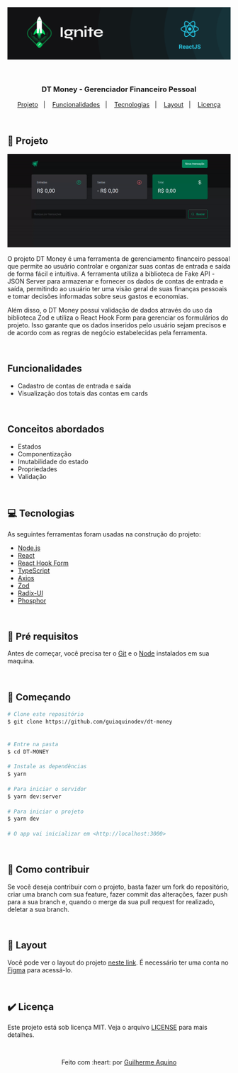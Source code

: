 <div align="center" id="top"> 
  <img src="./.github/ignite.png" alt="Feed" />

&#xa0;

</div>

<h3 align="center">
    DT Money - Gerenciador Financeiro Pessoal
</h3>

<p align="center">
  <a href="#-projeto">Projeto</a>&nbsp;&nbsp;&nbsp;|&nbsp;&nbsp;&nbsp;
  <a href="#-funcionalidades">Funcionalidades</a>&nbsp;&nbsp;&nbsp;|&nbsp;&nbsp;&nbsp;
  <a href="#-tecnologias">Tecnologias</a>&nbsp;&nbsp;&nbsp;|&nbsp;&nbsp;&nbsp;
  <a href="#-layout">Layout</a>&nbsp;&nbsp;&nbsp;|&nbsp;&nbsp;&nbsp;
  <a href="#-licença">Licença</a>
</p>


&#xa0;

## :rocket: Projeto

 <p align="center">
 <img src="./.github/dtmoney.gif" alt="Feed"/>
 </p>
 
 O projeto DT Money é uma ferramenta de gerenciamento financeiro pessoal que permite ao usuário controlar e organizar suas contas de entrada e saída de forma fácil e intuitiva. A ferramenta utiliza a biblioteca de Fake API -JSON Server para armazenar e fornecer os dados de contas de entrada e saída, permitindo ao usuário ter uma visão geral de suas finanças pessoais e tomar decisões informadas sobre seus gastos e economias.

Além disso, o DT Money possui validação de dados através do uso da biblioteca Zod e utiliza o React Hook Form para gerenciar os formulários do projeto. Isso garante que os dados inseridos pelo usuário sejam precisos e de acordo com as regras de negócio estabelecidas pela ferramenta. 

&#xa0;

## Funcionalidades
- Cadastro de contas de entrada e saída
- Visualização dos totais das contas em cards

&#xa0;

## Conceitos abordados
- Estados
- Componentização
- Imutabilidade do estado
- Propriedades
- Validação

&#xa0;

## 💻 Tecnologias

As seguintes ferramentas foram usadas na construção do projeto:

- [Node.js](https://nodejs.org/en/)
- [React](https://pt-br.reactjs.org/)
- [React Hook Form](https://react-hook-form.com/)
- [TypeScript](https://www.typescriptlang.org/)
- [Axios](https://axios-http.com/)
- [Zod](https://zod.dev/)
- [Radix-UI](https://www.radix-ui.com/)
- [Phosphor](https://phosphoricons.com/)

&#xa0;

## :memo: Pré requisitos

Antes de começar, você precisa ter o [Git](https://git-scm.com) e o [Node](https://nodejs.org/en/) instalados em sua maquina.

&#xa0;

## :wrench: Começando

```bash
# Clone este repositório
$ git clone https://github.com/guiaquinodev/dt-money


# Entre na pasta
$ cd DT-MONEY

# Instale as dependências
$ yarn

# Para iniciar o servidor 
$ yarn dev:server

# Para iniciar o projeto
$ yarn dev

# O app vai inicializar em <http://localhost:3000>
```

&#xa0;

## :thinking: Como contribuir

Se você deseja contribuir com o projeto, basta fazer um fork do repositório, criar uma branch com sua feature, fazer commit das alterações, fazer push para a sua branch e, quando o merge da sua pull request for realizado, deletar a sua branch.

&#xa0;

## 🔖 Layout

Você pode ver o layout do projeto [neste link](https://www.figma.com/community/file/1138814493269096792). É necessário ter uma conta no [Figma](https://figma.com) para acessá-lo.

&#xa0;

## ✔️ Licença

Este projeto está sob licença MIT. Veja o arquivo [LICENSE](LICENSE.md) para mais detalhes.

&#xa0;

<div align="center">
Feito com :heart: por <a href="https://github.com/guiaquinodev" target="_blank">Guilherme Aquino</a>
</div>
